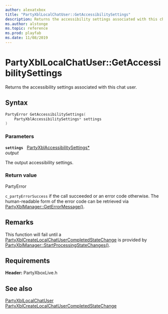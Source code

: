 ```yaml
---
author: alexatxbox
title: "PartyXblLocalChatUser::GetAccessibilitySettings"
description: Returns the accessibility settings associated with this chat user.
ms.author: alstonge
ms.topic: reference
ms.prod: playfab
ms.date: 11/08/2019
---
```


# PartyXblLocalChatUser::GetAccessibilitySettings  

Returns the accessibility settings associated with this chat user.  

## Syntax  
  
```cpp
PartyError GetAccessibilitySettings(  
    PartyXblAccessibilitySettings* settings  
)  
```  
  
### Parameters  
  
**`settings`** &nbsp; [PartyXblAccessibilitySettings*](../../../structs/partyxblaccessibilitysettings.md)  
*output*  
  
The output accessibility settings.  
  
  
### Return value  
PartyError
  
```c_partyErrorSuccess``` if the call succeeded or an error code otherwise. The human-readable form of the error code can be retrieved via [PartyXblManager::GetErrorMessage()](../../PartyXblManager/methods/partyxblmanager_geterrormessage.md).
  
## Remarks  
  
This function will fail until a [PartyXblCreateLocalChatUserCompletedStateChange](../../../structs/partyxblcreatelocalchatusercompletedstatechange.md) is provided by [PartyXblManager::StartProcessingStateChanges()](../../PartyXblManager/methods/partyxblmanager_startprocessingstatechanges.md).
  
## Requirements  
  
**Header:** PartyXboxLive.h
  
## See also  
[PartyXblLocalChatUser](../partyxbllocalchatuser.md)  
[PartyXblCreateLocalChatUserCompletedStateChange](../../../structs/partyxblcreatelocalchatusercompletedstatechange.md)
  
  
